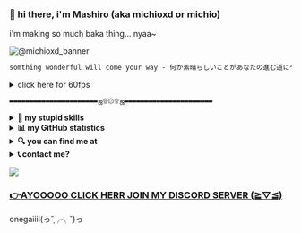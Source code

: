 ### 👋 hi there, i'm Mashiro (aka michioxd or michio)

i'm making so much baka thing... nyaa~

![@michioxd_banner](https://user-images.githubusercontent.com/80969068/234179258-4482e388-f800-4809-8f93-2441d2aaaac9.gif)

```txt
somthing wonderful will come your way - 何か素晴らしいことがあなたの進む道にやってくるでしょう
```

<details>
  <Summary>click here for 60fps</Summary>

  https://user-images.githubusercontent.com/80969068/234179300-2d4bd552-bd67-406b-a330-27c7172af303.mp4 
  
  Software: **Adobe After Effect CC 2019 (for FX)** with **Adobe Media Encoder CC 2019 (for Encoding)**
  
  Sauce: **[pixiv (AI-generated)](https://www.pixiv.net/en/artworks/104280892)**
  
  Font: **[Prata](https://fonts.google.com/specimen/Prata)**
</details>

`▬▬▬▬▬▬▬▬▬▬▬▬▬▬▬▬▬▬▬▬▬▬ஜ۩۞۩ஜ▬▬▬▬▬▬▬▬▬▬▬▬▬▬▬▬▬▬▬▬▬▬`
<details>
<summary><b>🚀 my stupid skills</b></summary>

![C#](https://img.shields.io/badge/c%23-%23239120.svg?style=for-the-badge&logo=c-sharp&logoColor=white)
![C++](https://img.shields.io/badge/c++-%2300599C.svg?style=for-the-badge&logo=c%2B%2B&logoColor=white)
![CSS3](https://img.shields.io/badge/css3-%231572B6.svg?style=for-the-badge&logo=css3&logoColor=white)
![HTML5](https://img.shields.io/badge/html5-%23E34F26.svg?style=for-the-badge&logo=html5&logoColor=white)
![JavaScript](https://img.shields.io/badge/javascript-%23323330.svg?style=for-the-badge&logo=javascript&logoColor=%23F7DF1E)
![TypeScript](https://img.shields.io/badge/typescript-%23007ACC.svg?style=for-the-badge&logo=typescript&logoColor=white)
![PHP](https://img.shields.io/badge/php-%23777BB4.svg?style=for-the-badge&logo=php&logoColor=white)
![React](https://img.shields.io/badge/react-%2320232a.svg?style=for-the-badge&logo=react&logoColor=%2361DAFB)
![React Native](https://img.shields.io/badge/react_native-%2320232a.svg?style=for-the-badge&logo=react&logoColor=%2361DAFB)
![jQuery](https://img.shields.io/badge/jquery-%230769AD.svg?style=for-the-badge&logo=jquery&logoColor=white)
![MongoDB](https://img.shields.io/badge/MongoDB-4EA94B?style=for-the-badge&logo=mongodb&logoColor=white)
![MySQL](https://img.shields.io/badge/MySQL-005C84?style=for-the-badge&logo=mysql&logoColor=white)
![Expo](https://img.shields.io/badge/Expo-1B1F23?style=for-the-badge&logo=expo&logoColor=white)
![Node.JS](https://img.shields.io/badge/Node.js-339933?style=for-the-badge&logo=nodedotjs&logoColor=white)
![Sass](https://img.shields.io/badge/Sass-CC6699?style=for-the-badge&logo=sass&logoColor=white)

</details>
<details>
<Summary><b>📊 my GitHub statistics</b></summary>

[![Anurag's GitHub stats](https://github-readme-stats.vercel.app/api?username=michioxd&theme=transparent&show_icons=true&count_private=true)](https://github.com/anuraghazra/github-readme-stats) [![Anurag's GitHub stats](https://github-readme-stats.vercel.app/api/top-langs/?username=michioxd&theme=transparent&layout=compact&count_private=true)](https://github.com/anuraghazra/github-readme-stats)
</details>
<details>
<Summary><b>🔍 you can find me at</b></summary>

[![GitHub](https://user-images.githubusercontent.com/80969068/205474459-a95b9c58-8e7d-43b0-a79c-388ce8a4a652.png)](https://github.com/michioxd)
[![DeviantArt](https://user-images.githubusercontent.com/80969068/205474493-512635f7-26d8-4f5d-9f58-597e3698b89c.png)](https://www.deviantart.com/michioxd)
[![Twitter](https://user-images.githubusercontent.com/80969068/205474549-25c6b73a-90ef-43e4-9879-c98015e67d71.png)](https://twitter.com/michioxd)
[![Facebook](https://user-images.githubusercontent.com/80969068/205474577-956db2c3-b7c0-410a-b653-c65653e9a93d.png)](https://fb.com/michioxd)
[![YouTube](https://user-images.githubusercontent.com/80969068/205474800-48c30fbd-036c-4f5b-85a8-f41e7cebbc4c.png)](https://www.youtube.com/@michioxd)
[![My Website](https://user-images.githubusercontent.com/80969068/205474654-817a8eda-fb6b-45c2-b398-f0b08ae7adcc.png)](https://michioxd.github.io)
</Details>

<Details>
<Summary><b>📞 contact me?</b></summary>

- email: [michiokawaii@protonmail.com](mailto:michiokawaii@protonmail.com)
- matrix: [@michioxd:matrix.org](https://matrix.to/#/@michioxd:matrix.org?via=matrix.org)
- telegram: [michioxd](https://t.me/michioxd)
- discord: [michioxd☆彡#5144](https://discord.com/users/536175851247501347)

p/s: i won't reply any pm from **Facebook Messenger**. thanks!
</Details>

![](https://komarev.com/ghpvc/?username=michioxd)

### [👉AYOOOOO CLICK HERR JOIN MY DISCORD SERVER (⁠≧⁠▽⁠≦⁠)](https://discord.gg/w8AadVPBwg)
onegaiiii(⁠っ⁠˘̩⁠╭⁠╮⁠˘̩⁠)⁠っ
